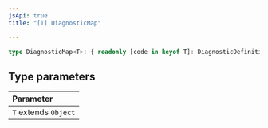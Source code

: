```yaml
---
jsApi: true
title: "[T] DiagnosticMap"

---
```

```ts
type DiagnosticMap<T>: { readonly [code in keyof T]: DiagnosticDefinition<T[code]> };
```

## Type parameters

| Parameter |
| :------ |
| `T` extends `Object` |
